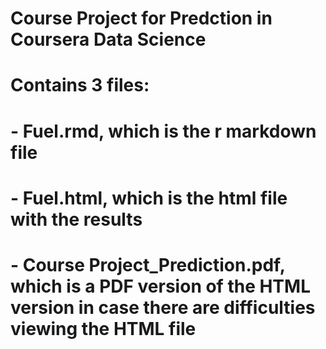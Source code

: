 # Course Project for Predction in Coursera Data Science
# Contains 3 files:
# - Fuel.rmd, which is the r markdown file
# - Fuel.html, which is the html file with the results
# - Course Project_Prediction.pdf, which is a PDF version of the HTML version in case there are difficulties viewing the HTML file
